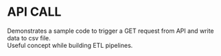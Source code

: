 # API CALL  

Demonstrates a sample code to trigger a GET request from API and write data to csv file.  
Useful concept while building ETL pipelines.
